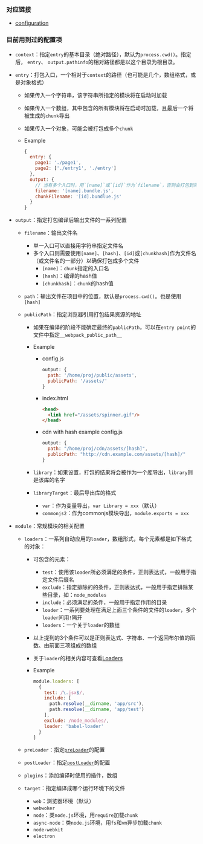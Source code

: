 ### 对应链接
  - [configuration](http://webpack.github.io/docs/configuration.html)



### 目前用到过的配置项
- `context`：指定`entry`的基本目录（绝对路径），默认为`process.cwd()`。指定后， `entry`、 `output.pathinfo`的相对路径都是以这个目录为根目录。

- `entry`：打包入口，一个相对于`context`的路径（也可能是几个，数组格式，或是对象格式）
  - 如果传入一个字符串，该字符串所指定的模块将在启动时加载
  - 如果传入一个数组，其中包含的所有模块将在启动时加载，且最后一个将被生成的`chunk`导出
  - 如果传入一个对象，可能会被打包成多个`chunk`
  - Example

    ```js
    {
      entry: {
        page1: './page1',
        page2: ['./entry1', './entry']
      },
      output: {
        // 当有多个入口时，用`[name]`或`[id]`作为`filename`，否则会打包到同一个文件
        filename: '[name].bundle.js',
        chunkFilename: '[id].bundlue.js'
      }
    }
    ```

- `output`：指定打包编译后输出文件的一系列配置
  - `filename`：输出文件名
    - 单一入口可以直接用字符串指定文件名
    - 多个入口则需要使用`[name]`、`[hash]`、`[id]`或`[chunkhash]`作为文件名（或文件名的一部分）以确保打包成多个文件
      - `[name]`：`chunk`指定的入口名
      - `[hash]`：编译的hash值
      - `[chunkhash]`：`chunk`的hash值

  - `path`：输出文件在项目中的位置，默认是`process.cwd()`。也是使用`[hash]`

  - `publicPath`：指定浏览器引用打包结果资源的地址
    - 如果在编译的阶段不能确定最终的`pablicPath`，可以在`entry point`的文件中指定`__webpack_public_path__`
    - Example
      - config.js

        ```js
        output: {
          path: '/home/proj/public/assets',
          publicPath: '/assets/'
        }
        ```

      - index.html

        ```html
        <head>
          <link href="/assets/spinner.gif"/>
        </head>
        ```

      - cdn with hash example config.js

        ```js
        output: {
          path: "/home/proj/cdn/assets/[hash]",
          publicPath: "http://cdn.example.com/assets/[hash]/"
        }
        ```
    - `library`：如果设置，打包的结果将会被作为一个库导出，`library`则是该库的名字

    - `libraryTarget`：最后导出库的格式
      - `var`：作为变量导出，`var Library = xxx`（默认）
      - `commonjs2`：作为commonjs模块导出，`module.exports = xxx`

- `module`：常规模块的相关配置
  - `loaders`：一系列自动应用的`loader`，数组形式，每个元素都是如下格式的对象：
    - 可包含的元素：
      - `test`：使用该`loader`所必须满足的条件，正则表达式，一般用于指定文件后缀名
      - `exclude`：指定排除的的条件，正则表达式，一般用于指定排除某些目录，如：`node_modules`
      - `include`：必须满足的条件，一般用于指定作用的目录
      - `loader`：一系列要处理在满足上面三个条件的文件的`loader`，多个`loader`间用`!`隔开
      - `loaders`：一个关于`loader`的数组
    - 以上提到的3个条件可以是正则表达式、字符串、一个返回布尔值的函数、由前面三项组成的数组
    - 关于`loader`的相关内容可查看[Loaders](http://webpack.github.io/docs/loaders.html)
    - Example

      ```js
      module.loaders: [
        {
          test: /\.jsx$/,
          include: [
            path.resolve(__dirname, 'app/src'),
            path.resolve(__dirname, 'app/test')
          ],
          exclude: /node_modules/,
          loader: 'babel-loader'
        }
      ]
      ```

  - `preLoader`：指定[`preLoader`](http://webpack.github.io/docs/loaders.html#loader-order)的配置

  - `postLoader`：指定[`postLoader`](http://webpack.github.io/docs/loaders.html#loader-order)的配置

  - `plugins`：添加编译时使用的插件，数组

  - `target`：指定编译成哪个运行环境下的文件
    - `web`：浏览器环境（默认）
    - `webwoker`
    - `node`：类`node.js`环境，用`require`加载`chunk`
    - `async-node`：类`node.js`环境，用`fs`和`vm`异步加载`chunk`
    - `node-webkit`
    - `electron`
